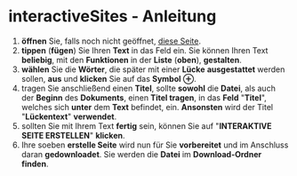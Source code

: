 # interactiveSites - Anleitung

1. <b>öffnen</b> Sie, falls noch nicht geöffnet, [diese Seite].
2. <b>tippen</b> (<b>fügen</b>) Sie Ihren <b>Text</b> in das Feld ein. Sie können Ihren Text <b>beliebig</b>, mit den <b>Funktionen</b> in der <b>Liste</b> (<b>oben</b>), <b>gestalten</b>.
3. <b>wählen</b> Sie die <b>Wörter</b>, die später mit einer <b>Lücke</b> <b>ausgestattet</b> werden sollen, <b>aus</b> und <b>klicken</b> Sie auf das <b>Symbol</b> <b>⊕</b>.
4. tragen Sie anschließend einen <b>Titel</b>, sollte <b>sowohl</b> die <b>Datei</b>, als auch der <b>Beginn</b> des <b>Dokuments</b>, einen <b>Titel tragen</b>, in das <b>Feld</b> "<b>Titel</b>", welches sich <b>unter</b> dem <b>Text</b> befindet, ein. <b>Ansonsten</b> wird der Titel "<b>Lückentext</b>" <b>verwendet</b>.
5. sollten Sie mit Ihrem Text <b>fertig</b> sein, können Sie auf "<b>INTERAKTIVE SEITE ERSTELLEN</b>" <b>klicken</b>.
6. Ihre soeben <b>erstelle Seite</b> wird nun für Sie <b>vorbereitet</b> und im Anschluss daran <b>gedownloadet</b>. Sie werden die <b>Datei</b> im <b>Download-Ordner</b> <b>finden</b>.

[diese Seite]: http://dementisimus.github.io/interactiveSites/
